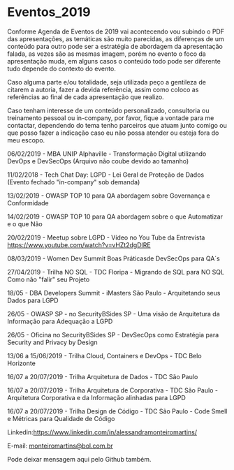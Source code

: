 # Eventos_2019

Conforme Agenda de Eventos de 2019 vai acontecendo vou subindo o PDF das apresentações, as temáticas são muito parecidas, as diferenças de um conteúdo para outro pode ser a estratégia de abordagem da apresentação falada, as vezes são as mesmas imagem, porém no evento o foco da apresentação muda, em alguns casos o conteúdo todo pode ser diferente tudo depende do contexto do evento.

Caso alguma parte e/ou totalidade, seja utilizada peço a gentileza de citarem a autoria, fazer a devida referência, assim como coloco as referências ao final de cada apresentação que realizo.

Caso tenham interesse de um conteúdo personalizado, consultoria ou treinamento pessoal ou in-company, por favor, fique a vontade para me contactar, dependendo do tema tenho parceiros que atuam junto comigo ou que posso fazer a indicação caso eu não possa atender ou esteja fora do meu escopo.

06/02/2019 - MBA UNIP Alphaville - Transformação Digital utilizando DevOps e DevSecOps (Arquivo não coube devido ao tamanho)

11/02/2018 - Tech Chat Day: LGPD  - Lei Geral de Proteção de Dados (Evento fechado "in-company" sob demanda)

13/02/2019 - OWASP TOP 10 para QA abordagem sobre Governança e Conformidade

14/02/2019 - OWASP TOP 10 para QA abordagem sobre o que Automatizar e o que Não

20/02/2019 - Meetup sobre LGPD - Vídeo no You Tube da Entrevista 
https://www.youtube.com/watch?v=vHZt2dgDlRE


08/03/2019 - Women Dev Summit Boas Práticasde DevSecOps para QA´s

27/04/2019 - Trilha NO SQL - TDC Floripa - Migrando de SQL para NO SQL Como não "falir" seu Projeto

18/05 - DBA Developers Summit - iMasters São Paulo - Arquitetando seus Dados para LGPD

26/05 - OWASP SP - no SecurityBSides SP - Uma visão de Arquitetura da Informação para Adequação a LGPD

26/05 - Oficina no SecurityBSides SP - DevSecOps como Estratégia para Security and Privacy by Design

13/06 a 15/06/2019 - Trilha Cloud, Containers e DevOps -  TDC Belo Horizonte

16/07 a 20/07/2019 - Trilha Arquitetura de Dados - TDC São Paulo

16/07 a 20/07/2019 - Trilha Arquitetura de Corporativa - TDC São Paulo - Arquitetura Corporativa e da Informação alinhadas para LGPD

16/07 a 20/07/2019 - Trilha Design de Código - TDC São Paulo - Code Smell e Métricas para Qualidade de Código



Linkedin:https://www.linkedin.com/in/alessandramonteiromartins/

E-mail: monteiromartins@bol.com.br

Pode deixar mensagem aqui pelo Github também.
